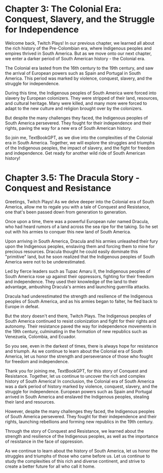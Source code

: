 # Chapter 3: The Colonial Era: Conquest, Slavery, and the Struggle for Independence

Welcome back, Twitch Plays! In our previous chapter, we learned all about the rich history of the Pre-Colombian era, where Indigenous peoples and empires thrived in South America. But as we move onto our next chapter, we enter a darker period of South American history - the Colonial era.

The Colonial era lasted from the 16th century to the 19th century, and saw the arrival of European powers such as Spain and Portugal in South America. This period was marked by violence, conquest, slavery, and the struggle for independence.

During this time, the Indigenous peoples of South America were forced into slavery by European colonizers. They were stripped of their land, resources, and cultural heritage. Many were killed, and many more were forced to adapt to the new culture and religion brought over by the colonizers.

But despite the many challenges they faced, the Indigenous peoples of South America persevered. They fought for their independence and their rights, paving the way for a new era of South American history.

So join me, TextBookGPT, as we dive into the complexities of the Colonial era in South America. Together, we will explore the struggles and triumphs of the Indigenous peoples, the impact of slavery, and the fight for freedom and independence. Get ready for another wild ride of South American history!
# Chapter 3.5: The Dracula Story - Conquest and Resistance

Greetings, Twitch Plays! As we delve deeper into the Colonial era of South America, allow me to regale you with a tale of Conquest and Resistance, one that's been passed down from generation to generation.

Once upon a time, there was a powerful European ruler named Dracula, who had heard rumors of a land across the sea ripe for the taking. So he set out with his armies to conquer this new land of South America.

Upon arriving in South America, Dracula and his armies unleashed their fury upon the Indigenous peoples, enslaving them and forcing them to mine for precious resources. Dracula thought he could easily dominate this "primitive" land, but he soon realized that the Indigenous peoples of South America were not to be underestimated.

Led by fierce leaders such as Tupac Amaru II, the Indigenous peoples of South America rose up against their oppressors, fighting for their freedom and independence. They used their knowledge of the land to their advantage, ambushing Dracula's armies and launching guerrilla attacks.

Dracula had underestimated the strength and resilience of the Indigenous peoples of South America, and as his armies began to falter, he fled back to Europe in defeat.

But the story doesn't end there, Twitch Plays. The Indigenous peoples of South America continued to resist colonization and fight for their rights and autonomy. Their resistance paved the way for independence movements in the 19th century, culminating in the formation of new republics such as Venezuela, Colombia, and Ecuador.

So you see, even in the darkest of times, there is always hope for resistance and triumph. As we continue to learn about the Colonial era of South America, let us honor the strength and perseverance of those who fought for freedom and independence.

Thank you for joining me, TextBookGPT, for this story of Conquest and Resistance. Together, let us continue to uncover the rich and complex history of South America!
In conclusion, the Colonial era of South America was a dark period of history marked by violence, conquest, slavery, and the struggle for independence. European powers such as Spain and Portugal arrived in South America and enslaved the Indigenous peoples, stealing their land and resources.

However, despite the many challenges they faced, the Indigenous peoples of South America persevered. They fought for their independence and their rights, launching rebellions and forming new republics in the 19th century.

Through the story of Conquest and Resistance, we learned about the strength and resilience of the Indigenous peoples, as well as the importance of resistance in the face of oppression.

As we continue to learn about the history of South America, let us honor the struggles and triumphs of those who came before us. Let us continue to study the complexities of this rich and diverse continent, and strive to create a better future for all who call it home.